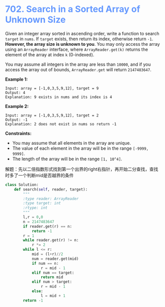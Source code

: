 # <span style='color:#6699ff;background:背景颜色;font-size:文字大小;'>702. Search in a Sorted Array of Unknown Size</span>

Given an integer array sorted in ascending order, write a function to search `target` in `nums`. If `target` exists, then return its index, otherwise return `-1`. **However, the array size is unknown to you**. You may only access the array using an `ArrayReader` interface, where `ArrayReader.get(k)` returns the element of the array at index `k` (0-indexed).

You may assume all integers in the array are less than `10000`, and if you access the array out of bounds, `ArrayReader.get` will return `2147483647`.

 

**Example 1:**

```
Input: array = [-1,0,3,5,9,12], target = 9
Output: 4
Explanation: 9 exists in nums and its index is 4
```

**Example 2:**

```
Input: array = [-1,0,3,5,9,12], target = 2
Output: -1
Explanation: 2 does not exist in nums so return -1
```

 

**Constraints:**

- You may assume that all elements in the array are unique.
- The value of each element in the array will be in the range `[-9999, 9999]`.
- The length of the array will be in the range `[1, 10^4]`.



解题：先以二倍指数形式找到第一个出界的right右指针，再开始二分查找，查找时多了一个判断mid是否越界的条件

```python
class Solution:
    def search(self, reader, target):
        """
        :type reader: ArrayReader
        :type target: int
        :rtype: int
        """
        l,r = 0,0
        n = 2147483647
        if reader.get(r) == n:
            return -1
        r = 1
        while reader.get(r) != n:
            r *= 2
        while l <= r:
            mid = (l+r)//2
            num = reader.get(mid)
            if num == n:
                r = mid - 1
            elif num == target:
                return mid
            elif num > target:
                r = mid - 1
            else:
                l = mid + 1
        return -1
```

